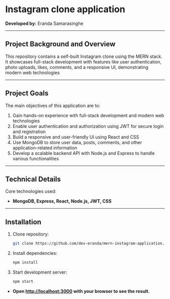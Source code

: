 # Instagram clone application

**Developed by:** Eranda Samarasinghe
<hr />

## Project Background and Overview
This repository contains a self-built Instagram clone using the MERN stack. It showcases full-stack development with features like user authentication, photo uploads, likes, comments, and a responsive UI, demonstrating modern web technologies
<hr />

## Project Goals
The main objectives of this application are to:

1. Gain hands-on experience with full-stack development and modern web technologies
2. Enable user authentication and authorization using JWT for secure login and registration
3. Build a responsive and user-friendly UI using React and CSS
4. Use MongoDB to store user data, posts, comments, and other application-related information
5. Develop a scalable backend API with Node.js and Express to handle various functionalities
<hr />

## Technical Details
Core technologies used: 

- **MongoDB, Express, React, Node.js, JWT, CSS** 
<hr />

## Installation
1. Clone repository:
   ```sh
   git clone https://github.com/dev-eranda/mern-instagram-application.git

2. Install dependencies:
   ```sh
   npm install
   
3. Start development server:
   ```sh
   npm start
   
  - **Open [http://localhost:3000](http://localhost:3000) with your browser to see the result.**
